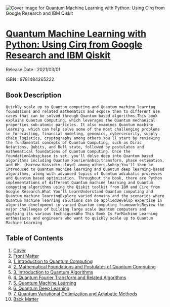 ![Cover image for Quantum Machine Learning with Python: Using Cirq from Google Research and IBM Qiskit](https://imgdetail.ebookreading.net/cover/cover/202109/EB9781484265222.jpg)

[Quantum Machine Learning with Python: Using Cirq from Google Research and IBM Qiskit](https://ebookreading.net/view/book/Quantum+Machine+Learning+with+Python%3A+Using+Cirq+from+Google+Research+and+IBM+Qiskit-EB9781484265222_1.html "Quantum Machine Learning with Python: Using Cirq from Google Research and IBM Qiskit")
====================================================================================================================

Release Date : 2021/03/01

ISBN : 9781484265222

Book Description
-----------------


    Quickly scale up to Quantum computing and Quantum machine learning foundations and related mathematics and expose them to different use cases that can be solved through Quantum based algorithms.This book explains Quantum Computing, which leverages the Quantum mechanical properties sub-atomic particles. It also examines Quantum machine learning, which can help solve some of the most challenging problems in forecasting, financial modeling, genomics, cybersecurity, supply chain logistics, cryptography among others.You'll start by reviewing the fundamental concepts of Quantum Computing, such as Dirac Notations, Qubits, and Bell state, followed by postulates and mathematical foundations of Quantum Computing. Once the foundation&nbsp;base is set, you'll delve deep into Quantum based algorithms including Quantum Fourier&nbsp;transform, phase estimation, and HHL (Harrow-Hassidim-Lloyd) among others.&nbsp;You'll then be introduced to Quantum machine learning and Quantum deep learning-based algorithms, along with advanced topics of Quantum adiabatic processes and Quantum based optimization. Throughout the book, there are Python implementations of different Quantum machine learning and Quantum computing algorithms using the Qiskit toolkit from IBM and Cirq from Google Research.What You'll LearnUnderstand Quantum computing and Quantum machine learningExplore varied domains and the scenarios where Quantum machine learning solutions can be appliedDevelop expertise in algorithm development in varied Quantum computing frameworksReview the major challenges of building large scale Quantum computers and applying its various techniquesWho This Book Is ForMachine Learning enthusiasts and engineers who want to quickly scale up to Quantum Machine Learning
  

Table of Contents
-----------------

1. [Cover](https://ebookreading.net/view/book/Quantum+Machine+Learning+with+Python%3A+Using+Cirq+from+Google+Research+and+IBM+Qiskit-EB9781484265222_1.html)
1. [Front Matter](https://ebookreading.net/view/book/Quantum+Machine+Learning+with+Python%3A+Using+Cirq+from+Google+Research+and+IBM+Qiskit-EB9781484265222_2.html)
1. [1.&nbsp;Introduction to Quantum Computing](https://ebookreading.net/view/book/Quantum+Machine+Learning+with+Python%3A+Using+Cirq+from+Google+Research+and+IBM+Qiskit-EB9781484265222_3.html)
1. [2.&nbsp;Mathematical Foundations and Postulates of Quantum Computing](https://ebookreading.net/view/book/Quantum+Machine+Learning+with+Python%3A+Using+Cirq+from+Google+Research+and+IBM+Qiskit-EB9781484265222_4.html)
1. [3.&nbsp;Introduction to Quantum Algorithms](https://ebookreading.net/view/book/Quantum+Machine+Learning+with+Python%3A+Using+Cirq+from+Google+Research+and+IBM+Qiskit-EB9781484265222_5.html)
1. [4.&nbsp;Quantum Fourier Transform and Related Algorithms](https://ebookreading.net/view/book/Quantum+Machine+Learning+with+Python%3A+Using+Cirq+from+Google+Research+and+IBM+Qiskit-EB9781484265222_6.html)
1. [5.&nbsp;Quantum Machine Learning](https://ebookreading.net/view/book/Quantum+Machine+Learning+with+Python%3A+Using+Cirq+from+Google+Research+and+IBM+Qiskit-EB9781484265222_7.html)
1. [6.&nbsp;Quantum Deep Learning](https://ebookreading.net/view/book/Quantum+Machine+Learning+with+Python%3A+Using+Cirq+from+Google+Research+and+IBM+Qiskit-EB9781484265222_8.html)
1. [7.&nbsp;Quantum Variational Optimization and Adiabatic Methods](https://ebookreading.net/view/book/Quantum+Machine+Learning+with+Python%3A+Using+Cirq+from+Google+Research+and+IBM+Qiskit-EB9781484265222_9.html)
1. [Back Matter](https://ebookreading.net/view/book/Quantum+Machine+Learning+with+Python%3A+Using+Cirq+from+Google+Research+and+IBM+Qiskit-EB9781484265222_10.html)
